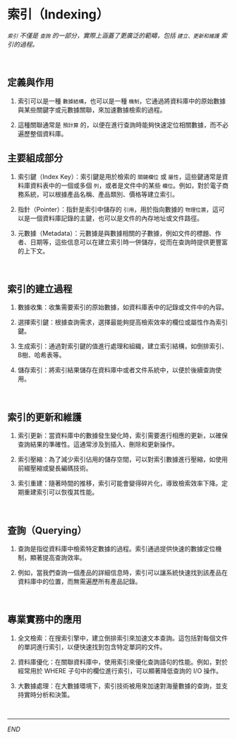 # 索引（Indexing）

_`索引` 不僅是 `查詢` 的一部分，實際上涵蓋了更廣泛的範疇，包括 `建立、更新和維護` 索引的過程。_

<br>

## 定義與作用

1. 索引可以是一種 `數據結構`，也可以是一種 `機制`，它通過將資料庫中的原始數據與某些關鍵字或元數據關聯，來加速數據檢索的過程。

2. 這種關聯通常是 `預計算` 的，以便在進行查詢時能夠快速定位相關數據，而不必遍歷整個資料庫。

## 主要組成部分

1. 索引鍵（Index Key）：索引鍵是用於檢索的 `關鍵欄位` 或 `屬性`，這些鍵通常是資料庫資料表中的一個或多個 `列`，或者是文件中的某些 `欄位`。例如，對於電子商務系統，可以根據產品名稱、產品類別、價格等建立索引。

2. 指針（Pointer）：指針是索引中儲存的 `引用`，用於指向數據的 `物理位置`，這可以是一個資料庫記錄的主鍵，也可以是文件的內存地址或文件路徑。

3. 元數據（Metadata）：元數據是與數據相關的子數據，例如文件的標題、作者、日期等，這些信息可以在建立索引時一併儲存，從而在查詢時提供更豐富的上下文。

<br>

## 索引的建立過程

1. 數據收集：收集需要索引的原始數據，如資料庫表中的記錄或文件中的內容。

2. 選擇索引鍵：根據查詢需求，選擇最能夠提高檢索效率的欄位或屬性作為索引鍵。

3. 生成索引：通過對索引鍵的值進行處理和組織，建立索引結構，如倒排索引、B樹、哈希表等。

4. 儲存索引：將索引結果儲存在資料庫中或者文件系統中，以便於後續查詢使用。

<br>

## 索引的更新和維護

1. 索引更新：當資料庫中的數據發生變化時，索引需要進行相應的更新，以確保查詢結果的準確性。這通常涉及到插入、刪除和更新操作。

2. 索引壓縮：為了減少索引佔用的儲存空間，可以對索引數據進行壓縮，如使用前綴壓縮或變長編碼技術。

3. 索引重建：隨著時間的推移，索引可能會變得碎片化，導致檢索效率下降。定期重建索引可以恢復其性能。

<br>

## 查詢（Querying）

1. 查詢是指從資料庫中檢索特定數據的過程。索引通過提供快速的數據定位機制，顯著提高查詢效率。

2. 例如，當我們查詢一個產品的詳細信息時，索引可以讓系統快速找到該產品在資料庫中的位置，而無需遍歷所有產品記錄。

<br>

## 專業實務中的應用

1. 全文檢索：在搜索引擎中，建立倒排索引來加速文本查詢。這包括對每個文件的單詞進行索引，以便快速找到包含特定單詞的文件。

2. 資料庫優化：在關聯資料庫中，使用索引來優化查詢語句的性能。例如，對於經常用於 WHERE 子句中的欄位進行索引，可以顯著降低查詢的 I/O 操作。

3. 大數據處理：在大數據環境下，索引技術被用來加速對海量數據的查詢，並支持實時分析和決策。

<br>

___

_END_